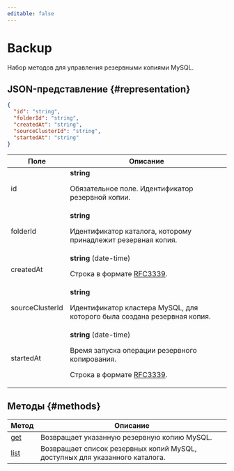 ```yaml
---
editable: false
---
```


# Backup
Набор методов для управления резервными копиями MySQL.
## JSON-представление {#representation}
```json 
{
  "id": "string",
  "folderId": "string",
  "createdAt": "string",
  "sourceClusterId": "string",
  "startedAt": "string"
}
```
 
Поле | Описание
--- | ---
id | **string**<br><p>Обязательное поле. Идентификатор резервной копии.</p> 
folderId | **string**<br><p>Идентификатор каталога, которому принадлежит резервная копия.</p> 
createdAt | **string** (date-time)<br><p>Строка в формате <a href="https://www.ietf.org/rfc/rfc3339.txt">RFC3339</a>.</p> 
sourceClusterId | **string**<br><p>Идентификатор кластера MySQL, для которого была создана резервная копия.</p> 
startedAt | **string** (date-time)<br><p>Время запуска операции резервного копирования.</p> <p>Строка в формате <a href="https://www.ietf.org/rfc/rfc3339.txt">RFC3339</a>.</p> 

## Методы {#methods}
Метод | Описание
--- | ---
[get](get.md) | Возвращает указанную резервную копию MySQL.
[list](list.md) | Возвращает список резервных копий MySQL, доступных для указанного каталога.